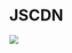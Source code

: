 # JSCDN
[![](https://data.jsdelivr.com/v1/package/gh/leicancun/JSCDN/badge)](https://www.jsdelivr.com/package/gh/leicancun/JSCDN)
